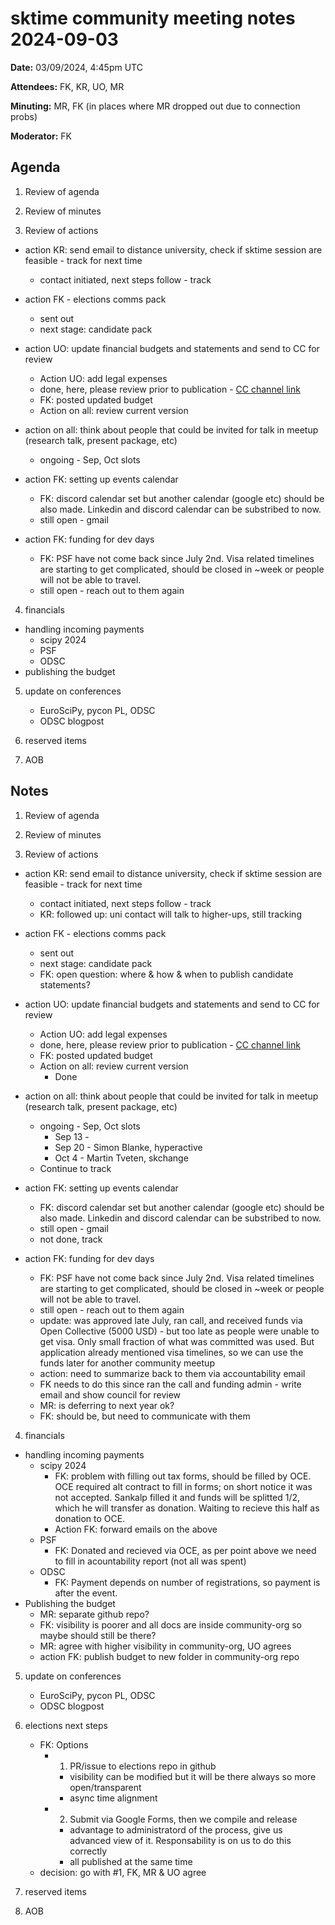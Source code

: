 
# sktime community meeting notes 2024-09-03

**Date:** 
03/09/2024, 4:45pm UTC

**Attendees:** FK, KR, UO, MR

**Minuting:** MR, FK (in places where MR dropped out due to connection probs)

**Moderator:** FK



## Agenda

1. Review of agenda

2. Review of minutes

3. Review of actions

* action KR: send email to distance university, check if sktime session are feasible - track for next time
    * contact initiated, next steps follow - track

* action FK - elections comms pack
    * sent out
    * next stage: candidate pack

* action UO: update financial budgets and statements and send to CC for review
    * Action UO: add legal expenses
    * done, here, please review prior to publication - [CC channel link](https://discord.com/channels/1075852648688930887/1240360027899035648/1265304465179938829)
    * FK: posted updated budget
    * Action on all: review current version

* action on all: think about people that could be invited for talk in meetup (research talk, present package, etc)
    * ongoing - Sep, Oct slots
 
* action FK: setting up events calendar
    * FK: discord calendar set but another calendar (google etc) should be also made. Linkedin and discord calendar can be substribed to now.
    * still open - gmail

* action FK: funding for dev days
    * FK: PSF have not come back since July 2nd. Visa related timelines are starting to get complicated, should be closed in ~week or people will not be able to travel.
    * still open - reach out to them again


4. financials
  * handling incoming payments
    * scipy 2024
    * PSF
    * ODSC
  * publishing the budget 

5. update on conferences
    * EuroSciPy, pycon PL, ODSC
    * ODSC blogpost

6. reserved items

7. AOB


## Notes

1. Review of agenda

2. Review of minutes

3. Review of actions

* action KR: send email to distance university, check if sktime session are feasible - track for next time
    * contact initiated, next steps follow - track
    * KR: followed up: uni contact will talk to higher-ups, still tracking

* action FK - elections comms pack
    * sent out
    * next stage: candidate pack
    * FK: open question: where & how & when to publish candidate statements?

* action UO: update financial budgets and statements and send to CC for review
    * Action UO: add legal expenses
    * done, here, please review prior to publication - [CC channel link](https://discord.com/channels/1075852648688930887/1240360027899035648/1265304465179938829)
    * FK: posted updated budget
    * Action on all: review current version
        * Done

* action on all: think about people that could be invited for talk in meetup (research talk, present package, etc)
    * ongoing - Sep, Oct slots
        * Sep 13 - 
        * Sep 20 - Simon Blanke, hyperactive
        * Oct 4 - Martin Tveten, skchange
    * Continue to track 
 
* action FK: setting up events calendar
    * FK: discord calendar set but another calendar (google etc) should be also made. Linkedin and discord calendar can be substribed to now.
    * still open - gmail
    * not done, track

* action FK: funding for dev days
    * FK: PSF have not come back since July 2nd. Visa related timelines are starting to get complicated, should be closed in ~week or people will not be able to travel.
    * still open - reach out to them again
    * update: was approved late July, ran call, and received funds via Open Collective (5000 USD) - but too late as people were unable to get visa. Only small fraction of what was committed was used. But application already mentioned visa timelines, so we can use the funds later for another community meetup
    * action: need to summarize back to them via accountability email
    * FK needs to do this since ran the call and funding admin - write email and show council for review
    * MR: is deferring to next year ok?
    * FK: should be, but need to communicate with them


4. financials
  * handling incoming payments
    * scipy 2024
        * FK: problem with filling out tax forms, should be filled by OCE. OCE required alt contract to fill in forms; on short notice it was not accepted. Sankalp filled it and funds will be splitted 1/2, which he will transfer as donation. Waiting to recieve this half as donation to OCE.
        * Action FK: forward emails on the above
    * PSF
        * FK: Donated and recieved via OCE, as per point above we need to fill in acountability report (not all was spent)
    * ODSC
        * FK: Payment depends on number of registrations, so payment is after the event.
  * Publishing the budget
      * MR: separate github repo?
      * FK: visibility is poorer and all docs are inside community-org so maybe should still be there?
      * MR: agree with higher visibility in community-org, UO agrees
      * action FK: publish budget to new folder in community-org repo

5. update on conferences
    * EuroSciPy, pycon PL, ODSC
    * ODSC blogpost

6. elections next steps
    * FK: Options
        * 1) PR/issue to elections repo in github
            * visibility can be modified but it will be there always so more open/transparent
            * async time alignment 
        * 2) Submit via Google Forms, then we compile and release
            * advantage to administratord of the process, give us advanced view of it. Responsability is on us to do this correctly
            * all published at the same time
    * decision: go with #1, FK, MR & UO agree
    

7. reserved items

8. AOB

